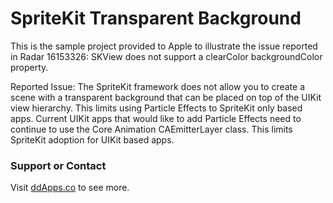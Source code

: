 SpriteKit Transparent Background
================================

This is the sample project provided to Apple to illustrate the issue reported in Radar 16153326: SKView does not support a clearColor backgroundColor property.

Reported Issue:
The SpriteKit framework does not allow you to create a scene with a transparent background that can be placed on top of the UIKit view hierarchy. This limits using Particle Effects to SpriteKit only based apps.  Current UIKit apps that would like to add Particle Effects need to continue to use the Core Animation CAEmitterLayer class. This limits SpriteKit adoption for UIKit based apps.

### Support or Contact
Visit [ddApps.co](http://ddapps.co) to see more.
